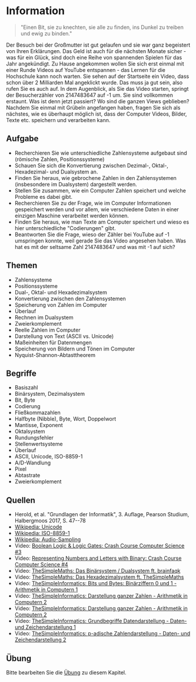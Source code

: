 # Information

> "Einen Bit, sie zu knechten, sie alle zu finden, ins Dunkel zu treiben und ewig zu binden."

Der Besuch bei der Großmutter ist gut gelaufen und sie war ganz begeistert von Ihren Erklärungen. Das Geld ist auch für die nächsten Monate sicher - was für ein Glück, sind doch eine Reihe von spannenden Spielen für das Jahr angekündigt. Zu Hause angekommen wollen Sie sich erst einmal mit einer Runde Videos auf YouTube entspannen - das Lernen für die Hochschule kann noch warten. Sie sehen auf der Startseite ein Video, dass schon über 2 Milliarden Mal angeklickt wurde. Das muss ja gut sein, also rufen Sie es auch auf. In dem Augenblick, als Sie das Video starten, springt der Besucherzähler von 2147483647 auf -1 um. Sie sind vollkommen erstaunt. Was ist denn jetzt passiert? Wo sind die ganzen Views geblieben? Nachdem Sie einmal mit Grübeln angefangen haben, fragen Sie sich als nächstes, wie es überhaupt möglich ist, dass der Computer Videos, Bilder, Texte etc. speichern und verarbeiten kann.

## Aufgabe

  - Recherchieren Sie wie unterschiedliche Zahlensysteme aufgebaut sind (römische Zahlen, Positionssysteme)
  - Schauen Sie sich die Konvertierung zwischen Dezimal-, Oktal-, Hexadezimal- und Dualsystem an.
  - Finden Sie heraus, wie gebrochene Zahlen in den Zahlensystemen (insbesondere im Dualsystem) dargestellt werden.
  - Stellen Sie zusammen, wie ein Computer Zahlen speichert und welche Probleme es dabei gibt.
  - Recherchieren Sie zu der Frage, wie im Computer Informationen gespeichert werden und vor allem, wie verschiedene Daten in einer einzigen Maschine verarbeitet werden können.
  - Finden Sie heraus, wie man Texte am Computer speichert und wieso es hier unterschiedliche "Codierungen" gibt.
  - Beantworten Sie die Frage, wieso der Zähler bei YouTube auf -1 umspringen konnte, weil gerade Sie das Video angesehen haben. Was hat es mit der seltsame Zahl 2147483647 und was mit -1 auf sich?

## Themen

  - Zahlensysteme
  - Positionssysteme
  - Dual-, Oktal- und Hexadezimalsystem
  - Konvertierung zwischen den Zahlensystemen
  - Speicherung von Zahlen im Computer
  - Überlauf
  - Rechnen im Dualsystem
  - Zweierkomplement
  - Reelle Zahlen im Computer
  - Darstellung von Text (ASCII vs. Unicode)
  - Maßeinheiten für Datenmengen
  - Speicherung von Bildern und Tönen im Computer
  - Nyquist-Shannon-Abtasttheorem

## Begriffe

  - Basiszahl
  - Binärsystem, Dezimalsystem
  - Bit, Byte
  - Codierung
  - Fließkommazahlen
  - Halfbyte (Nibble), Byte, Wort, Doppelwort
  - Mantisse, Exponent
  - Oktalsystem
  - Rundungsfehler
  - Stellenwertsysteme
  - Überlauf
  - ASCII, Unicode, ISO-8859-1
  - A/D-Wandlung
  - Pixel
  - Abtastrate
  - Zweierkomplement

## Quellen

  * Herold, et al. "Grundlagen der Informatik", 3. Auflage, Pearson Studium, Halbergmoos 2017, S. 47--78
  * [Wikipedia: Unicode](https://de.wikipedia.org/wiki/Unicode)
  * [Wikipedia: ISO-8859-1](https://de.wikipedia.org/wiki/ISO_8859)
  * [Wikipedia: Audio-Sampling](https://de.wikipedia.org/wiki/Abtastrate)
  * Video: [Boolean Logic & Logic Gates: Crash Course Computer Science #3](https://youtu.be/gI-qXk7XojA)
  * Video: [Representing Numbers and Letters with Binary: Crash Course Computer Science #4](https://youtu.be/1GSjbWt0c9M)
  * Video: [TheSimpleMaths: Das Binärsystem / Dualsystem ft. brainfaqk](https://youtu.be/6WsI95N0QKU)
  * Video: [TheSimpleMaths: Das Hexadezimalsystem ft. TheSimpleMaths](https://youtu.be/-6Je-FuAufk)
  * Video: [TheSimpleInformatics: Bits und Bytes: Binärziffern 0 und 1 - Arithmetik in Computern 1](https://youtu.be/0Exik_Q3kDk)
  * Video: [TheSimpleInformatics: Darstellung ganzer Zahlen - Arithmetik in Computern 2](https://youtu.be/XG-rVDpm9A4)
  * Video: [TheSimpleInformatics: Darstellung ganzer Zahlen - Arithmetik in Computern 2](https://youtu.be/XG-rVDpm9A4)
  * Video: [TheSimpleInformatics: Grundbegriffe Datendarstellung - Daten- und Zeichendarstellung 1](https://youtu.be/szmRgTgztJo)
  * Video: [TheSimpleInformatics: p-adische Zahlendarstellung - Daten- und Zeichendarstellung 2](https://youtu.be/WzqlPXslQL8)

## Übung

Bitte bearbeiten Sie die [Übung](exercise.md) zu diesem Kapitel.
